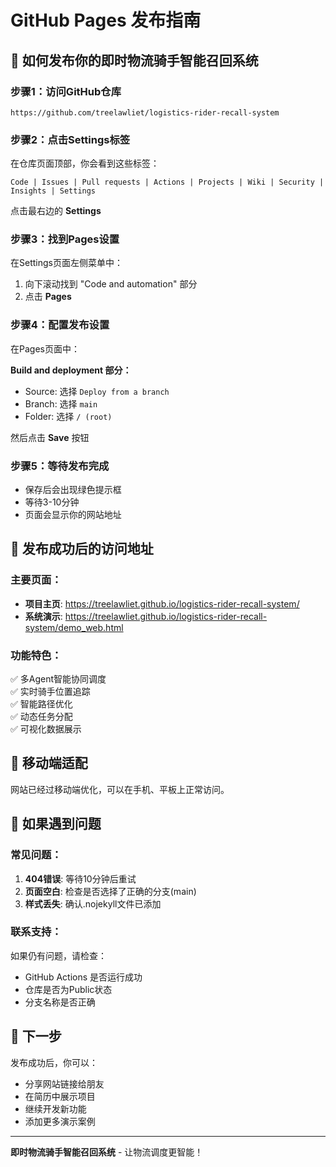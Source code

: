 # GitHub Pages 发布指南

## 🚀 如何发布你的即时物流骑手智能召回系统

### 步骤1：访问GitHub仓库
```
https://github.com/treelawliet/logistics-rider-recall-system
```

### 步骤2：点击Settings标签
在仓库页面顶部，你会看到这些标签：
```
Code | Issues | Pull requests | Actions | Projects | Wiki | Security | Insights | Settings
```
点击最右边的 **Settings**

### 步骤3：找到Pages设置
在Settings页面左侧菜单中：
1. 向下滚动找到 "Code and automation" 部分
2. 点击 **Pages**

### 步骤4：配置发布设置
在Pages页面中：

**Build and deployment 部分：**
- Source: 选择 `Deploy from a branch`
- Branch: 选择 `main`  
- Folder: 选择 `/ (root)`

然后点击 **Save** 按钮

### 步骤5：等待发布完成
- 保存后会出现绿色提示框
- 等待3-10分钟
- 页面会显示你的网站地址

## 🎉 发布成功后的访问地址

### 主要页面：
- **项目主页**: https://treelawliet.github.io/logistics-rider-recall-system/
- **系统演示**: https://treelawliet.github.io/logistics-rider-recall-system/demo_web.html

### 功能特色：
✅ 多Agent智能协同调度  
✅ 实时骑手位置追踪  
✅ 智能路径优化  
✅ 动态任务分配  
✅ 可视化数据展示  

## 📱 移动端适配
网站已经过移动端优化，可以在手机、平板上正常访问。

## 🔧 如果遇到问题

### 常见问题：
1. **404错误**: 等待10分钟后重试
2. **页面空白**: 检查是否选择了正确的分支(main)
3. **样式丢失**: 确认.nojekyll文件已添加

### 联系支持：
如果仍有问题，请检查：
- GitHub Actions 是否运行成功
- 仓库是否为Public状态
- 分支名称是否正确

## 🎯 下一步
发布成功后，你可以：
- 分享网站链接给朋友
- 在简历中展示项目
- 继续开发新功能
- 添加更多演示案例

---
**即时物流骑手智能召回系统** - 让物流调度更智能！ 
